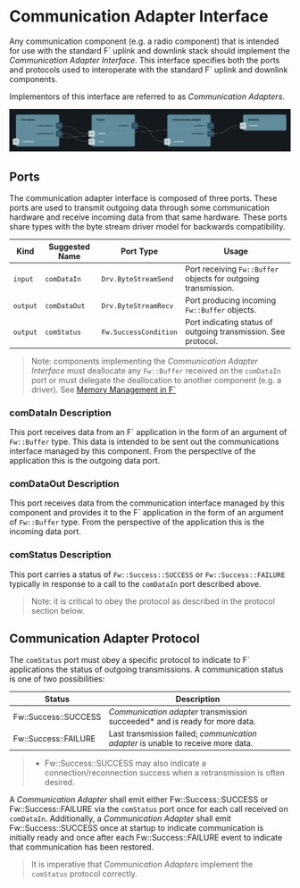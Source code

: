 # Communication Adapter Interface

Any communication component (e.g. a radio component) that is intended for use with the standard F´ uplink and downlink
stack should implement the *Communication Adapter Interface*. This interface specifies both the ports and protocols used
to interoperate with the standard F´ uplink and downlink components.

Implementors of this interface are referred to as *Communication Adapters*.

![Communication Adapter Interface](./img/com-adapter.png)

## Ports

The communication adapter interface is composed of three ports. These ports are used to transmit outgoing data through
some communication hardware and receive incoming data from that same hardware. These ports share types with the byte
stream driver model for backwards compatibility.

| Kind     | Suggested Name | Port Type             | Usage                                                          |
|----------|----------------|-----------------------|----------------------------------------------------------------|
| `input`  | `comDataIn`    | `Drv.ByteStreamSend`  | Port receiving `Fw::Buffer` objects for outgoing transmission. |
| `output` | `comDataOut`   | `Drv.ByteStreamRecv`  | Port producing incoming `Fw::Buffer` objects.                  |
| `output` | `comStatus`    | `Fw.SuccessCondition` | Port indicating status of outgoing transmission. See protocol. |


> Note: components implementing the *Communication Adapter Interface* must deallocate any `Fw::Buffer` received on the
> `comDataIn` port or must delegate the deallocation to another component (e.g. a driver).
> See [Memory Management in F´](./memory.md)

### comDataIn Description

This port receives data from an F´ application in the form of an argument of `Fw::Buffer` type. This data is intended to
be sent out the communications interface managed by this component. From the perspective of the application this is
the outgoing data port.

### comDataOut Description

This port receives data from the communication interface managed by this component and provides it to the F´ application
in the form of an argument of `Fw::Buffer` type. From the perspective of the application this is the incoming data port.

### comStatus Description

This port carries a status of `Fw::Success::SUCCESS` or `Fw::Success::FAILURE` typically in response to a call to the
`comDataIn` port described above. 

> Note: it is critical to obey the protocol as described in the protocol section below.

## Communication Adapter Protocol

The `comStatus` port must obey a specific protocol to indicate to F´ applications the status of outgoing transmissions.
A communication status is one of two possibilities:

| Status               | Description                                                                       |
|----------------------|-----------------------------------------------------------------------------------|
| Fw::Success::SUCCESS | *Communication adapter* transmission succeeded*  and is ready for more data.      |
| Fw::Success::FAILURE | Last transmission failed; *communication adapter* is unable to receive more data. |

> * Fw::Success::SUCCESS may also indicate a connection/reconnection success when a retransmission is often desired.

A *Communication Adapter* shall emit either Fw::Success::SUCCESS or Fw::Success::FAILURE via the `comStatus` port once
for each call received on `comDataIn`. Additionally, a *Communication Adapter* shall emit Fw::Success::SUCCESS once at
startup to indicate communication is initially ready and once after each Fw::Success::FAILURE event to indicate that
communication has been restored.

> It is imperative that *Communication Adapters* implement the `comStatus` protocol correctly. 
